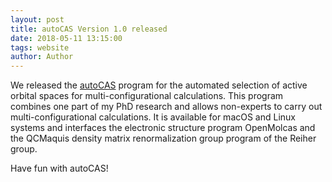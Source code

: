 ```yaml
---
layout: post
title: autoCAS Version 1.0 released
date: 2018-05-11 13:15:00
tags: website
author: Author
---
```


We released the [autoCAS](https://www.scine.ethz.ch/download/autocas) program for the automated selection of active orbital spaces for multi-configurational calculations. This program combines one part of my PhD research and allows non-experts to carry out multi-configurational calculations. It is available for macOS and Linux systems and interfaces the electronic structure program OpenMolcas and the QCMaquis density matrix renormalization group program of the Reiher group.
<p>Have fun with autoCAS!</p>
